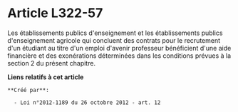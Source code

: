 # Article L322-57

Les établissements publics d'enseignement et les établissements publics d'enseignement agricole qui concluent des contrats
pour le recrutement d'un étudiant au titre d'un emploi d'avenir professeur bénéficient d'une aide financière et des
exonérations déterminées dans les conditions prévues à la section 2 du présent chapitre.

**Liens relatifs à cet article**

	**Créé par**:

	  - Loi n°2012-1189 du 26 octobre 2012 - art. 12
